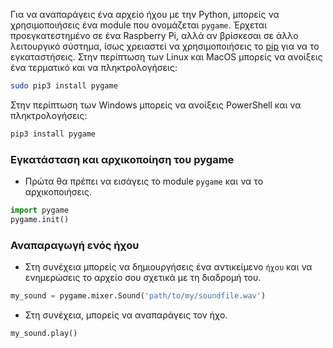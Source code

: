 
Για να αναπαράγεις ένα αρχείο ήχου με την Python, μπορείς να χρησιμοποιήσεις ένα module που ονομάζεται `pygame`. Έρχεται προεγκατεστημένο σε ένα Raspberry Pi, αλλά αν βρίσκεσαι σε άλλο λειτουργικό σύστημα, ίσως χρειαστεί να χρησιμοποιήσεις το [pip](https://pip.pypa.io/el-GR/stable/installing/) για να το εγκαταστήσεις. Στην περίπτωση των Linux και MacOS μπορείς να ανοίξεις ένα τερματικό και να πληκτρολογήσεις:

```bash
sudo pip3 install pygame
```

Στην περίπτωση των Windows μπορείς να ανοίξεις PowerShell και να πληκτρολογήσεις:

```bash
pip3 install pygame
```

### Εγκατάσταση και αρχικοποίηση του pygame

- Πρώτα θα πρέπει να εισάγεις το module `pygame` και να το αρχικοποιήσεις.

 ```python
 import pygame
 pygame.init()
 ```

### Αναπαραγωγή ενός ήχου

- Στη συνέχεια μπορείς να δημιουργήσεις ένα αντικείμενο `ήχου` και να ενημερώσεις το αρχείο σου σχετικά με τη διαδρομή του.

 ```python
 my_sound = pygame.mixer.Sound('path/to/my/soundfile.wav')
 ```

- Στη συνέχεια, μπορείς να αναπαράγεις τον ήχο.

 ```python
 my_sound.play()
 ```
